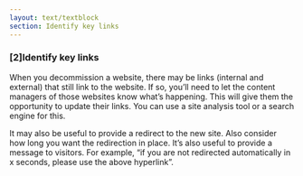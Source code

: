 ```yaml
---
layout: text/textblock
section: Identify key links
---
```

### [2]Identify key links
When you decommission a website, there may be links (internal and external) that still link to the website. If so, you’ll need to let the content managers of those websites know what’s happening. This will give them the opportunity to update their links. You can use a site analysis tool or a search engine for this.

It may also be useful to provide a redirect to the new site. Also consider how long you want the redirection in place. It’s also useful to provide a message to visitors. For example, “if you are not redirected automatically in x seconds, please use the above hyperlink”.
